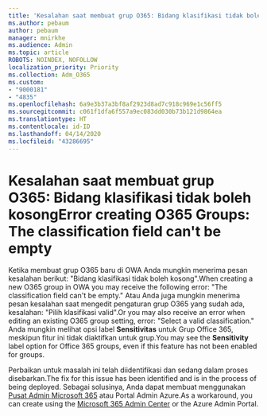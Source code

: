 ```yaml
---
title: 'Kesalahan saat membuat grup O365: Bidang klasifikasi tidak boleh kosong'
ms.author: pebaum
author: pebaum
manager: mnirkhe
ms.audience: Admin
ms.topic: article
ROBOTS: NOINDEX, NOFOLLOW
localization_priority: Priority
ms.collection: Adm_O365
ms.custom:
- "9000181"
- "4835"
ms.openlocfilehash: 6a9e3b37a3bf8af2923d8ad7c918c969e1c56ff5
ms.sourcegitcommit: c061f1dfa6f557a9ec083dd030b73b121d9864ea
ms.translationtype: HT
ms.contentlocale: id-ID
ms.lasthandoff: 04/14/2020
ms.locfileid: "43286695"
---
```

# <a name="error-creating-o365-groups-the-classification-field-cant-be-empty"></a><span data-ttu-id="ffce2-102">Kesalahan saat membuat grup O365: Bidang klasifikasi tidak boleh kosong</span><span class="sxs-lookup"><span data-stu-id="ffce2-102">Error creating O365 Groups: The classification field can't be empty</span></span>

<span data-ttu-id="ffce2-103">Ketika membuat grup O365 baru di OWA Anda mungkin menerima pesan kesalahan berikut: "Bidang klasifikasi tidak boleh kosong".</span><span class="sxs-lookup"><span data-stu-id="ffce2-103">When creating a new O365 group in OWA you may receive the following error: "The classification field can't be empty."</span></span>  <span data-ttu-id="ffce2-104">Atau Anda juga mungkin menerima pesan kesalahan saat mengedit pengaturan grup O365 yang sudah ada, kesalahan: "Pilih klasifikasi valid".</span><span class="sxs-lookup"><span data-stu-id="ffce2-104">Or you may also receive an error when editing an existing O365 group setting, error: "Select a valid classification."</span></span>   <span data-ttu-id="ffce2-105">Anda mungkin melihat opsi label **Sensitivitas** untuk Grup Office 365, meskipun fitur ini tidak diaktifkan untuk grup.</span><span class="sxs-lookup"><span data-stu-id="ffce2-105">You may see the **Sensitivity** label option for Office 365 groups, even if this feature has not been enabled for groups.</span></span>

<span data-ttu-id="ffce2-106">Perbaikan untuk masalah ini telah diidentifikasi dan sedang dalam proses disebarkan.</span><span class="sxs-lookup"><span data-stu-id="ffce2-106">The fix for this issue has been identified and is in the process of being deployed.</span></span>  <span data-ttu-id="ffce2-107">Sebagai solusinya, Anda dapat membuat menggunakan [Pusat Admin Microsoft 365](https://docs.microsoft.com/microsoft-365/admin/create-groups/create-groups?view=o365-worldwide) atau Portal Admin Azure.</span><span class="sxs-lookup"><span data-stu-id="ffce2-107">As a workaround, you can create using the [Microsoft 365 Admin Center](https://docs.microsoft.com/microsoft-365/admin/create-groups/create-groups?view=o365-worldwide) or the Azure Admin Portal.</span></span>
